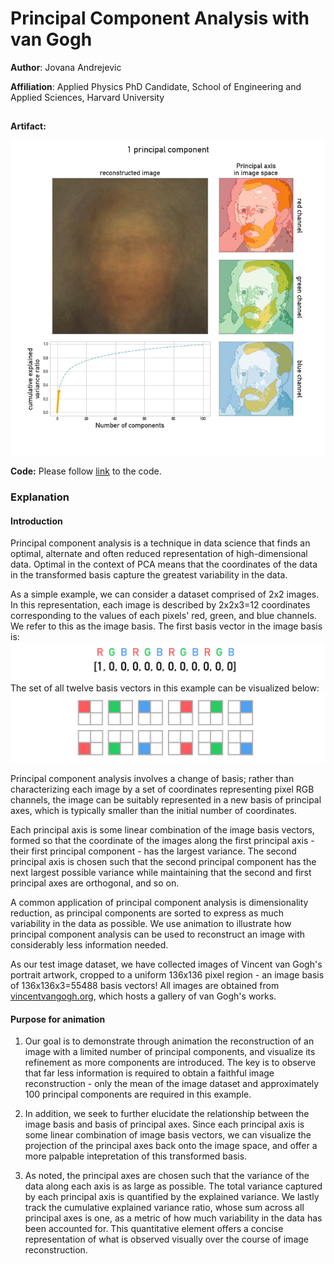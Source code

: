 # Principal Component Analysis with van Gogh

**Author**: Jovana Andrejevic

**Affiliation**: Applied Physics PhD Candidate, School of Engineering and Applied Sciences, Harvard University
##

**Artifact:**

![artifact](artifacts/jovanaandrejevic_artifact.gif)

**Code:** Please follow [link](code/jovanaandrejevic_code.ipynb) to the code.

### Explanation

#### Introduction
Principal component analysis is a technique in data science that finds an optimal, alternate and often reduced representation of high-dimensional data. Optimal in the context of PCA means that the coordinates of the data in the transformed basis capture the greatest variability in the data.

As a simple example, we can consider a dataset comprised of 2x2 images. In this representation, each image is described by 2x2x3=12 coordinates corresponding to the values of each pixels' red, green, and blue channels. We refer to this as the image basis. The first basis vector in the image basis is:
![vector](code/figures/vector.png)
The set of all twelve basis vectors in this example can be visualized below:
![basis](code/figures/image_basis.png)

Principal component analysis involves a change of basis; rather than characterizing each image by a set of coordinates representing pixel RGB channels, the image can be suitably represented in a new basis of principal axes, which is typically smaller than the initial number of coordinates. 

Each principal axis is some linear combination of the image basis vectors, formed so that the coordinate of the images along the first principal axis - their first principal component - has the largest variance. The second principal axis is chosen such that the second principal component has the next largest possible variance while maintaining that the second and first principal axes are orthogonal, and so on.

A common application of principal component analysis is dimensionality reduction, as principal components are sorted to express as much variability in the data as possible. We use animation to illustrate how principal component analysis can be used to reconstruct an image with considerably less information needed.

As our test image dataset, we have collected images of Vincent van Gogh's portrait artwork, cropped to a uniform 136x136 pixel region - an image basis of 136x136x3=55488 basis vectors! All images are obtained from [vincentvangogh.org](https://www.vincentvangogh.org/), which hosts a gallery of van Gogh's works.

#### Purpose for animation
1. Our goal is to demonstrate through animation the reconstruction of an image with a limited number of principal components, and visualize its refinement as more components are introduced. The key is to observe that far less information is required to obtain a faithful image reconstruction - only the mean of the image dataset and approximately 100 principal components are required in this example.

2. In addition, we seek to further elucidate the relationship between the image basis and basis of principal axes. Since each principal axis is some linear combination of image basis vectors, we can visualize the projection of the principal axes back onto the image space, and offer a more palpable intepretation of this transformed basis.

3. As noted, the principal axes are chosen such that the variance of the data along each axis is as large as possible. The total variance captured by each principal axis is quantified by the explained variance. We lastly track the cumulative explained variance ratio, whose sum across all principal axes is one, as a metric of how much variability in the data has been accounted for. This quantitative element offers a concise representation of what is observed visually over the course of image reconstruction.